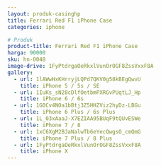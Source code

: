 ```yaml
---
layout: produk-casinghp
title: Ferrari Red F1 iPhone Case
categories: iphone

# Produk
product-title: Ferrari Red F1 iPhone Case
harga: 90000
sku: hn-0048
image-drive: 1FyPtdrgaOeRkxlVunOrOGF8ZssVxxF8A
gallery:
  - url: 1lAWwHxKHrryjLQPd7QKV0g58kBEgQwvU
    title: iPhone 5 / 5s / SE
  - url: 1IuKs_sN28cDlfOetbmPXRGvPUqtLJ_Hp
    title: iPhone 6 / 6s
  - url: 1G0Cv4NOa1bBtj3Z5HHZViz2hyDz-LBGu
    title: iPhone 6 Plus / 6s Plus
  - url: 1L_03xAaaJ-X7EZIAA95BUqF9tQUvESWe
    title: iPhone 7 / 8
  - url: 1xC6XgM2BJaNalwTb6eYecQwgsO_cmQmG
    title: iPhone 7 Plus / 8 Plus
  - url: 1FyPtdrgaOeRkxlVunOrOGF8ZssVxxF8A
    title: iPhone X
---
```


